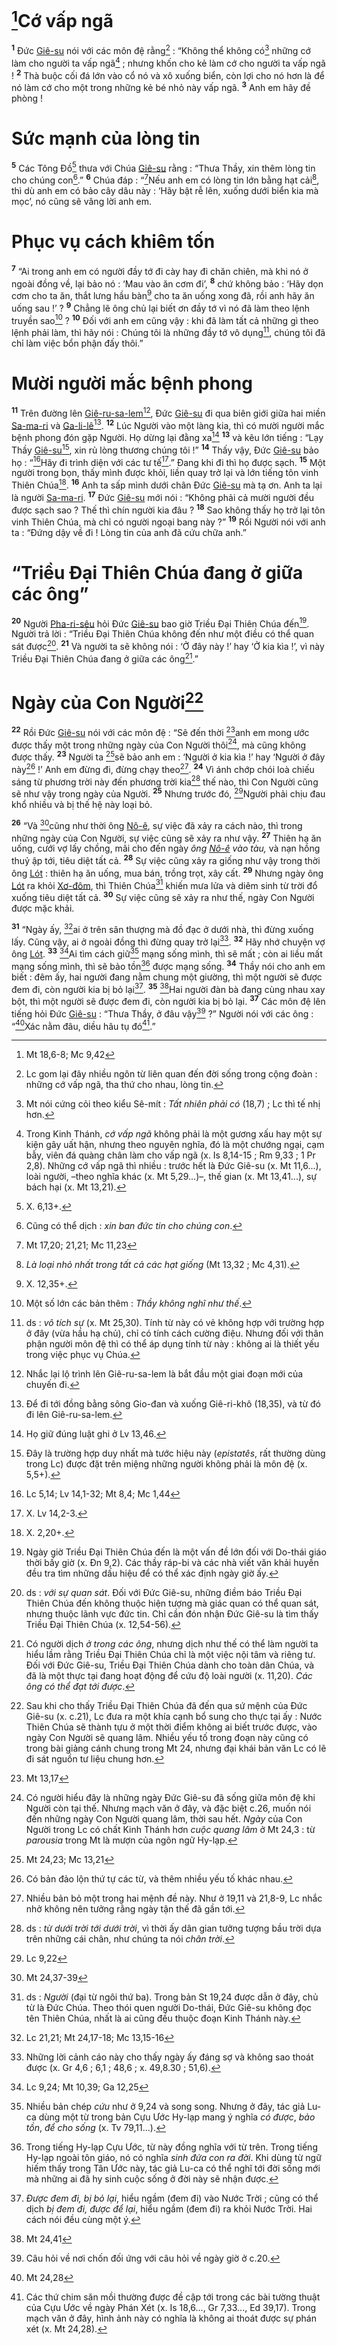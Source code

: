 # [^1*]Cớ vấp ngã
<sup><b>1</b></sup> Đức [Giê-su]() nói với các môn đệ rằng[^1] : “Không thể không có[^2] những cớ làm cho người ta vấp ngã[^3] ; nhưng khốn cho kẻ làm cớ cho người ta vấp ngã ! <sup><b>2</b></sup> Thà buộc cối đá lớn vào cổ nó và xô xuống biển, còn lợi cho nó hơn là để nó làm cớ cho một trong những kẻ bé nhỏ này vấp ngã. <sup><b>3</b></sup> Anh em hãy đề phòng !


# Sức mạnh của lòng tin
<sup><b>5</b></sup> Các Tông Đồ[^5] thưa với Chúa [Giê-su]() rằng : “Thưa Thầy, xin thêm lòng tin cho chúng con[^6].” <sup><b>6</b></sup> Chúa đáp : “[^3*]Nếu anh em có lòng tin lớn bằng hạt cải[^7], thì dù anh em có bảo cây dâu này : ‘Hãy bật rễ lên, xuống dưới biển kia mà mọc’, nó cũng sẽ vâng lời anh em.


# Phục vụ cách khiêm tốn
<sup><b>7</b></sup> “Ai trong anh em có người đầy tớ đi cày hay đi chăn chiên, mà khi nó ở ngoài đồng về, lại bảo nó : ‘Mau vào ăn cơm đi’, <sup><b>8</b></sup> chứ không bảo : ‘Hãy dọn cơm cho ta ăn, thắt lưng hầu bàn[^8] cho ta ăn uống xong đã, rồi anh hãy ăn uống sau !’ ? <sup><b>9</b></sup> Chẳng lẽ ông chủ lại biết ơn đầy tớ vì nó đã làm theo lệnh truyền sao[^9] ? <sup><b>10</b></sup> Đối với anh em cũng vậy : khi đã làm tất cả những gì theo lệnh phải làm, thì hãy nói : Chúng tôi là những đầy tớ vô dụng[^10], chúng tôi đã chỉ làm việc bổn phận đấy thôi.”


# Mười người mắc bệnh phong
<sup><b>11</b></sup> Trên đường lên [Giê-ru-sa-lem]()[^11], Đức [Giê-su]() đi qua biên giới giữa hai miền [Sa-ma-ri]() và [Ga-li-lê]()[^12]. <sup><b>12</b></sup> Lúc Người vào một làng kia, thì có mười người mắc bệnh phong đón gặp Người. Họ dừng lại đằng xa[^13] <sup><b>13</b></sup> và kêu lớn tiếng : “Lạy Thầy [Giê-su]()[^14], xin rủ lòng thương chúng tôi !” <sup><b>14</b></sup> Thấy vậy, Đức [Giê-su]() bảo họ : “[^4*]Hãy đi trình diện với các tư tế[^15].” Đang khi đi thì họ được sạch. <sup><b>15</b></sup> Một người trong bọn, thấy mình được khỏi, liền quay trở lại và lớn tiếng tôn vinh Thiên Chúa[^16]. <sup><b>16</b></sup> Anh ta sấp mình dưới chân Đức [Giê-su]() mà tạ ơn. Anh ta lại là người [Sa-ma-ri](). <sup><b>17</b></sup> Đức [Giê-su]() mới nói : “Không phải cả mười người đều được sạch sao ? Thế thì chín người kia đâu ? <sup><b>18</b></sup> Sao không thấy họ trở lại tôn vinh Thiên Chúa, mà chỉ có người ngoại bang này ?” <sup><b>19</b></sup> Rồi Người nói với anh ta : “Đứng dậy về đi ! Lòng tin của anh đã cứu chữa anh.”


# “Triều Đại Thiên Chúa đang ở giữa các ông”
<sup><b>20</b></sup> Người [Pha-ri-sêu]() hỏi Đức [Giê-su]() bao giờ Triều Đại Thiên Chúa đến[^17]. Người trả lời : “Triều Đại Thiên Chúa không đến như một điều có thể quan sát được[^18]. <sup><b>21</b></sup> Và người ta sẽ không nói : ‘Ở đây này !’ hay ‘Ở kia kìa !’, vì này Triều Đại Thiên Chúa đang ở giữa các ông[^19].”


# Ngày của Con Người[^20]
<sup><b>22</b></sup> Rồi Đức [Giê-su]() nói với các môn đệ : “Sẽ đến thời [^5*]anh em mong ước được thấy một trong những ngày của Con Người thôi[^21], mà cũng không được thấy. <sup><b>23</b></sup> Người ta [^6*]sẽ bảo anh em : ‘Người ở kia kìa !’ hay ‘Người ở đây này[^22] !’ Anh em đừng đi, đừng chạy theo[^23]. <sup><b>24</b></sup> Vì ánh chớp chói loà chiếu sáng từ phương trời này đến phương trời kia[^24] thế nào, thì Con Người cũng sẽ như vậy trong ngày của Người. <sup><b>25</b></sup> Nhưng trước đó, [^7*]Người phải chịu đau khổ nhiều và bị thế hệ này loại bỏ.

<sup><b>26</b></sup> “Và [^8*]cũng như thời ông [Nô-ê](), sự việc đã xảy ra cách nào, thì trong những ngày của Con Người, sự việc cũng sẽ xảy ra như vậy. <sup><b>27</b></sup> Thiên hạ ăn uống, cưới vợ lấy chồng, mãi cho đến ngày *ông [Nô-ê]() vào tàu,* và nạn hồng thuỷ ập tới, tiêu diệt tất cả. <sup><b>28</b></sup> Sự việc cũng xảy ra giống như vậy trong thời ông [Lót]() : thiên hạ ăn uống, mua bán, trồng trọt, xây cất. <sup><b>29</b></sup> Nhưng ngày ông [Lót]() ra khỏi [Xơ-đôm](), thì Thiên Chúa[^25] khiến mưa lửa và diêm sinh từ trời đổ xuống tiêu diệt tất cả. <sup><b>30</b></sup> Sự việc cũng sẽ xảy ra như thế, ngày Con Người được mặc khải.

<sup><b>31</b></sup> “Ngày ấy, [^9*]ai ở trên sân thượng mà đồ đạc ở dưới nhà, thì đừng xuống lấy. Cũng vậy, ai ở ngoài đồng thì đừng quay trở lại[^26]. <sup><b>32</b></sup> Hãy nhớ chuyện vợ ông [Lót](). <sup><b>33</b></sup> [^10*]Ai tìm cách giữ[^27] mạng sống mình, thì sẽ mất ; còn ai liều mất mạng sống mình, thì sẽ bảo tồn[^28] được mạng sống. <sup><b>34</b></sup> Thầy nói cho anh em biết : đêm ấy, hai người đang nằm chung một giường, thì một người sẽ được đem đi, còn người kia bị bỏ lại[^29]. <sup><b>35</b></sup> [^11*]Hai người đàn bà đang cùng nhau xay bột, thì một người sẽ được đem đi, còn người kia bị bỏ lại. <sup><b>37</b></sup> Các môn đệ lên tiếng hỏi Đức [Giê-su]() : “Thưa Thầy, ở đâu vậy[^31] ?” Người nói với các ông : “[^13*]Xác nằm đâu, diều hâu tụ đó[^32].”

[^1]: Lc gom lại đây nhiều ngôn từ liên quan đến đời sống trong cộng đoàn : những cớ vấp ngã, tha thứ cho nhau, lòng tin.
[^2]: Mt nói cứng cỏi theo kiểu Sê-mít : *Tất nhiên phải có* (18,7) ; Lc thì tế nhị hơn.
[^3]: Trong Kinh Thánh, *cớ vấp ngã* không phải là một gương xấu hay một sự kiện gây uất hận, nhưng theo nguyên nghĩa, đó là một chướng ngại, cạm bẫy, viên đá quàng chân làm cho vấp ngã (x. Is 8,14-15 ; Rm 9,33 ; 1 Pr 2,8). Những cớ vấp ngã thì nhiều : trước hết là Đức Giê-su (x. Mt 11,6...), loài người, –theo nghĩa khác (x. Mt 5,29...)–, thế gian (x. Mt 13,41...), sự bách hại (x. Mt 13,21).
[^5]: X. 6,13+.
[^6]: Cũng có thể dịch : *xin ban đức tin cho chúng con*.
[^7]: *Là loại nhỏ nhất trong tất cả các hạt giống* (Mt 13,32 ; Mc 4,31).
[^8]: X. 12,35+.
[^9]: Một số lớn các bản thêm : *Thầy không nghĩ như thế*.
[^10]: ds : *vô tích sự* (x. Mt 25,30). Tính từ này có vẻ không hợp với trường hợp ở đây (vừa hầu hạ chủ), chỉ có tính cách cường điệu. Nhưng đối với thân phận người môn đệ thì có thể áp dụng tính từ này : không ai là thiết yếu trong việc phục vụ Chúa.
[^11]: Nhắc lại lộ trình lên Giê-ru-sa-lem là bắt đầu một giai đoạn mới của chuyến đi.
[^12]: Để đi tới đồng bằng sông Gio-đan và xuống Giê-ri-khô (18,35), và từ đó đi lên Giê-ru-sa-lem.
[^13]: Họ giữ đúng luật ghi ở Lv 13,46.
[^14]: Đây là trường hợp duy nhất mà tước hiệu này (*epistatês*, rất thường dùng trong Lc) được đặt trên miệng những người không phải là môn đệ (x. 5,5+).
[^15]: X. Lv 14,2-3.
[^16]: X. 2,20+.
[^17]: Ngày giờ Triều Đại Thiên Chúa đến là một vấn đề lớn đối với Do-thái giáo thời bấy giờ (x. Đn 9,2). Các thầy ráp-bi và các nhà viết văn khải huyền đều tra tìm những dấu hiệu để có thể xác định ngày giờ ấy.
[^18]: ds : *với sự quan sát*. Đối với Đức Giê-su, những điềm báo Triều Đại Thiên Chúa đến không thuộc hiện tượng mà giác quan có thể quan sát, nhưng thuộc lãnh vực đức tin. Chỉ cần đón nhận Đức Giê-su là tìm thấy Triều Đại Thiên Chúa (x. 12,54-56).
[^19]: Có người dịch *ở trong các ông*, nhưng dịch như thế có thể làm người ta hiểu lầm rằng Triều Đại Thiên Chúa chỉ là một việc nội tâm và riêng tư. Đối với Đức Giê-su, Triều Đại Thiên Chúa dành cho toàn dân Chúa, và đã là một thực tại đang hoạt động để cứu độ loài người (x. 11,20). *Các ông có thể đạt tới được*.
[^20]: Sau khi cho thấy Triều Đại Thiên Chúa đã đến qua sứ mệnh của Đức Giê-su (x. c.21), Lc đưa ra một khía cạnh bổ sung cho thực tại ấy : Nước Thiên Chúa sẽ thành tựu ở một thời điểm không ai biết trước được, vào ngày Con Người sẽ quang lâm. Nhiều yếu tố trong đoạn này cũng có trong bài giảng cánh chung trong Mt 24, nhưng đại khái bản văn Lc có lẽ đi sát nguồn tư liệu chung hơn.
[^21]: Có người hiểu đây là những ngày Đức Giê-su đã sống giữa môn đệ khi Người còn tại thế. Nhưng mạch văn ở đây, và đặc biệt c.26, muốn nói đến những ngày Con Người quang lâm, thời sau hết. *Ngày* của Con Người trong Lc có chất Kinh Thánh hơn *cuộc quang lâm* ở Mt 24,3 : từ *parousia* trong Mt là mượn của ngôn ngữ Hy-lạp.
[^22]: Có bản đảo lộn thứ tự các từ, và thêm nhiều yếu tố khác nhau.
[^23]: Nhiều bản bỏ một trong hai mệnh đề này. Như ở 19,11 và 21,8-9, Lc nhắc nhở không nên tưởng rằng ngày tận thế đã gần tới.
[^24]: ds : *từ dưới trời tới dưới trời*, vì thời ấy dân gian tưởng tượng bầu trời dựa trên những cái chân, như chúng ta nói *chân trời*.
[^25]: ds : *Người* (đại từ ngôi thứ ba). Trong bản St 19,24 được dẫn ở đây, chủ từ là Đức Chúa. Theo thói quen người Do-thái, Đức Giê-su không đọc tên Thiên Chúa, nhất là ai cũng đều thuộc đoạn Kinh Thánh này.
[^26]: Những lời cảnh cáo này cho thấy ngày ấy đáng sợ và không sao thoát được (x. Gr 4,6 ; 6,1 ; 48,6 ; x. 49,8.30 ; 51,6).
[^27]: Nhiều bản chép *cứu* như ở 9,24 và song song. Nhưng ở đây, tác giả Lu-ca dùng một từ trong bản Cựu Ước Hy-lạp mang ý nghĩa *có được*, *bảo tồn*, *để cho sống* (x. Tv 79,11...).
[^28]: Trong tiếng Hy-lạp Cựu Ước, từ này đồng nghĩa với từ trên. Trong tiếng Hy-lạp ngoài tôn giáo, nó có nghĩa *sinh đứa con ra đời*. Khi dùng từ ngữ hiếm thấy trong Tân Ước này, tác giả Lu-ca có thể nghĩ tới đời sống mới mà những ai đã hy sinh cuộc sống ở đời này sẽ nhận được.
[^29]: *Được đem đi, bị bỏ lại*, hiểu ngầm (đem đi) vào Nước Trời ; cũng có thể dịch *bị đem đi, được để lại*, hiểu ngầm (đem đi) ra khỏi Nước Trời. Hai cách nói đều cùng một ý.
[^31]: Câu hỏi về nơi chốn đối ứng với câu hỏi về ngày giờ ở c.20.
[^32]: Các thứ chim săn mồi thường được đề cập tới trong các bài tường thuật của Cựu Ước về ngày Phán Xét (x. Is 18,6..., Gr 7,33..., Ed 39,17). Trong mạch văn ở đây, hình ảnh này có nghĩa là không ai thoát được sự phán xét (x. Mt 24,28).
[^1*]: Mt 18,6-8; Mc 9,42
[^3*]: Mt 17,20; 21,21; Mc 11,23
[^4*]: Lc 5,14; Lv 14,1-32; Mt 8,4; Mc 1,44
[^5*]: Mt 13,17
[^6*]: Mt 24,23; Mc 13,21
[^7*]: Lc 9,22
[^8*]: Mt 24,37-39
[^9*]: Lc 21,21; Mt 24,17-18; Mc 13,15-16
[^10*]: Lc 9,24; Mt 10,39; Ga 12,25
[^11*]: Mt 24,41
[^13*]: Mt 24,28